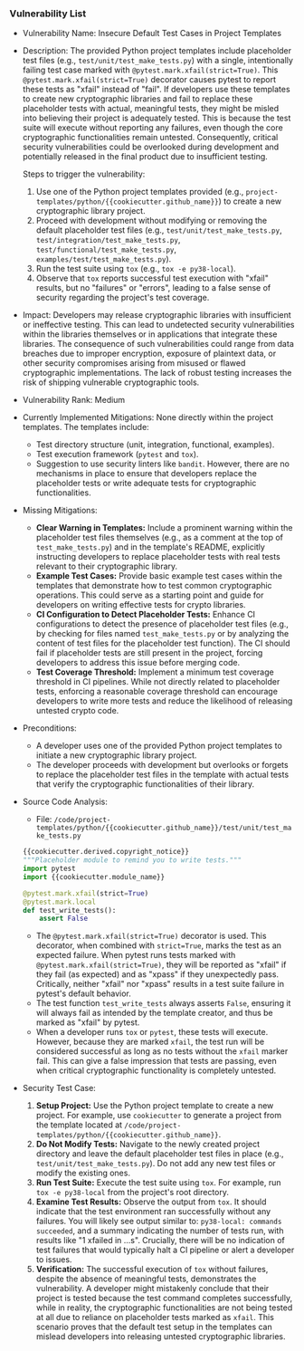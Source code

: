 ### Vulnerability List

- Vulnerability Name: Insecure Default Test Cases in Project Templates

- Description:
    The provided Python project templates include placeholder test files (e.g., `test/unit/test_make_tests.py`) with a single, intentionally failing test case marked with `@pytest.mark.xfail(strict=True)`. This `@pytest.mark.xfail(strict=True)` decorator causes pytest to report these tests as "xfail" instead of "fail". If developers use these templates to create new cryptographic libraries and fail to replace these placeholder tests with actual, meaningful tests, they might be misled into believing their project is adequately tested. This is because the test suite will execute without reporting any failures, even though the core cryptographic functionalities remain untested. Consequently, critical security vulnerabilities could be overlooked during development and potentially released in the final product due to insufficient testing.

    Steps to trigger the vulnerability:
    1. Use one of the Python project templates provided (e.g., `project-templates/python/{{cookiecutter.github_name}}`) to create a new cryptographic library project.
    2. Proceed with development without modifying or removing the default placeholder test files (e.g., `test/unit/test_make_tests.py`, `test/integration/test_make_tests.py`, `test/functional/test_make_tests.py`, `examples/test/test_make_tests.py`).
    3. Run the test suite using `tox` (e.g., `tox -e py38-local`).
    4. Observe that `tox` reports successful test execution with "xfail" results, but no "failures" or "errors", leading to a false sense of security regarding the project's test coverage.

- Impact:
    Developers may release cryptographic libraries with insufficient or ineffective testing. This can lead to undetected security vulnerabilities within the libraries themselves or in applications that integrate these libraries. The consequence of such vulnerabilities could range from data breaches due to improper encryption, exposure of plaintext data, or other security compromises arising from misused or flawed cryptographic implementations. The lack of robust testing increases the risk of shipping vulnerable cryptographic tools.

- Vulnerability Rank: Medium

- Currently Implemented Mitigations:
    None directly within the project templates. The templates include:
    - Test directory structure (unit, integration, functional, examples).
    - Test execution framework (`pytest` and `tox`).
    - Suggestion to use security linters like `bandit`.
    However, there are no mechanisms in place to ensure that developers replace the placeholder tests or write adequate tests for cryptographic functionalities.

- Missing Mitigations:
    - **Clear Warning in Templates:** Include a prominent warning within the placeholder test files themselves (e.g., as a comment at the top of `test_make_tests.py`) and in the template's README, explicitly instructing developers to replace placeholder tests with real tests relevant to their cryptographic library.
    - **Example Test Cases:** Provide basic example test cases within the templates that demonstrate how to test common cryptographic operations. This could serve as a starting point and guide for developers on writing effective tests for crypto libraries.
    - **CI Configuration to Detect Placeholder Tests:** Enhance CI configurations to detect the presence of placeholder test files (e.g., by checking for files named `test_make_tests.py` or by analyzing the content of test files for the placeholder test function). The CI should fail if placeholder tests are still present in the project, forcing developers to address this issue before merging code.
    - **Test Coverage Threshold:** Implement a minimum test coverage threshold in CI pipelines. While not directly related to placeholder tests, enforcing a reasonable coverage threshold can encourage developers to write more tests and reduce the likelihood of releasing untested crypto code.

- Preconditions:
    - A developer uses one of the provided Python project templates to initiate a new cryptographic library project.
    - The developer proceeds with development but overlooks or forgets to replace the placeholder test files in the template with actual tests that verify the cryptographic functionalities of their library.

- Source Code Analysis:
    - File: `/code/project-templates/python/{{cookiecutter.github_name}}/test/unit/test_make_tests.py`
    ```python
    {{cookiecutter.derived.copyright_notice}}
    """Placeholder module to remind you to write tests."""
    import pytest
    import {{cookiecutter.module_name}}

    @pytest.mark.xfail(strict=True)
    @pytest.mark.local
    def test_write_tests():
        assert False
    ```
    - The `@pytest.mark.xfail(strict=True)` decorator is used. This decorator, when combined with `strict=True`, marks the test as an expected failure. When pytest runs tests marked with `@pytest.mark.xfail(strict=True)`, they will be reported as "xfail" if they fail (as expected) and as "xpass" if they unexpectedly pass. Critically, neither "xfail" nor "xpass" results in a test suite failure in pytest's default behavior.
    - The test function `test_write_tests` always asserts `False`, ensuring it will always fail as intended by the template creator, and thus be marked as "xfail" by pytest.
    - When a developer runs `tox` or `pytest`, these tests will execute. However, because they are marked `xfail`, the test run will be considered successful as long as no tests without the `xfail` marker fail. This can give a false impression that tests are passing, even when critical cryptographic functionality is completely untested.

- Security Test Case:
    1. **Setup Project:** Use the Python project template to create a new project. For example, use `cookiecutter` to generate a project from the template located at `/code/project-templates/python/{{cookiecutter.github_name}}`.
    2. **Do Not Modify Tests:** Navigate to the newly created project directory and leave the default placeholder test files in place (e.g., `test/unit/test_make_tests.py`). Do not add any new test files or modify the existing ones.
    3. **Run Test Suite:** Execute the test suite using `tox`. For example, run `tox -e py38-local` from the project's root directory.
    4. **Examine Test Results:** Observe the output from `tox`. It should indicate that the test environment ran successfully without any failures. You will likely see output similar to: `py38-local: commands succeeded`, and a summary indicating the number of tests run, with results like "1 xfailed in ...s".  Crucially, there will be no indication of test failures that would typically halt a CI pipeline or alert a developer to issues.
    5. **Verification:** The successful execution of `tox` without failures, despite the absence of meaningful tests, demonstrates the vulnerability. A developer might mistakenly conclude that their project is tested because the test command completes successfully, while in reality, the cryptographic functionalities are not being tested at all due to reliance on placeholder tests marked as `xfail`. This scenario proves that the default test setup in the templates can mislead developers into releasing untested cryptographic libraries.